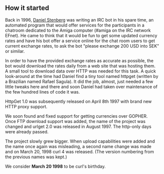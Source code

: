 ## How it started

Back in 1996, [Daniel Stenberg](https://daniel.haxx.se/) was writing an IRC
bot in his spare time, an automated program that would offer services for the
participants in a chatroom dedicated to the Amiga computer (#amiga on the IRC
network EFnet). He came to think that it would be fun to get some updated
currency rates and have his bot offer a service online for the chat room users
to get current exchange rates, to ask the bot "please exchange 200 USD into
SEK" or similar.

In order to have the provided exchange rates as accurate as possible, the bot
would download the rates daily from a web site that was hosting them. A small
tool to download data over HTTP was needed for this task. A quick look-around
at the time had Daniel find a tiny tool named httpget (written by a Brazilian
named Rafael Sagula). It did the job, almost, just needed a few little tweaks
here and there and soon Daniel had taken over maintenance of the few hundred
lines of code it was.

HttpGet 1.0 was subsequently released on April 8th 1997 with brand new HTTP
proxy support.

We soon found and fixed support for getting currencies over GOPHER. Once FTP
download support was added, the name of the project was changed and urlget 2.0
was released in August 1997. The http-only days were already passed.

The project slowly grew bigger. When upload capabilities were added and the
name once again was misleading, a second name change was made and on March 20,
1998 curl 4 was released. (The version numbering from the previous names was
kept.)

We consider **March 20 1998** to be curl's birthday.
